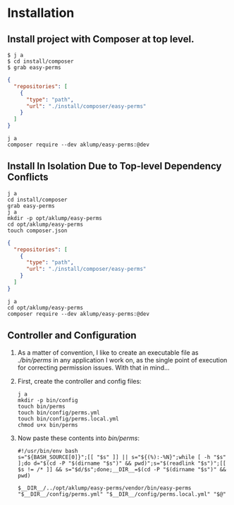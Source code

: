 <!--
id: install
tags: ''
-->

# Installation

## Install project with Composer at top level.

```shell
$ j a
$ cd install/composer
$ grab easy-perms 
```

```json
{
  "repositories": [
    {
      "type": "path",
      "url": "./install/composer/easy-perms"
    }
  ]
}  
```

```shell
j a
composer require --dev aklump/easy-perms:@dev
```

## Install In Isolation Due to Top-level Dependency Conflicts

```shell
j a
cd install/composer
grab easy-perms
j a
mkdir -p opt/aklump/easy-perms
cd opt/aklump/easy-perms
touch composer.json
```

```json
{
  "repositories": [
    {
      "type": "path",
      "url": "./install/composer/easy-perms"
    }
  ]
}  
```

```shell
j a
cd opt/aklump/easy-perms
composer require --dev aklump/easy-perms:@dev
```

## Controller and Configuration

1. As a matter of convention, I like to create an executable file as  _./bin/perms_ in any application I work on, as the single point of execution for correcting permission issues. With that in mind...
2. First, create the controller and config files:

   ```shell
   j a
   mkdir -p bin/config
   touch bin/perms
   touch bin/config/perms.yml
   touch bin/config/perms.local.yml
   chmod u+x bin/perms
   ```
3. Now paste these contents into _bin/perms_:

   ```shell
   #!/usr/bin/env bash
   s="${BASH_SOURCE[0]}";[[ "$s" ]] || s="${(%):-%N}";while [ -h "$s" ];do d="$(cd -P "$(dirname "$s")" && pwd)";s="$(readlink "$s")";[[ $s != /* ]] && s="$d/$s";done;__DIR__=$(cd -P "$(dirname "$s")" && pwd)
   
   $__DIR__/../opt/aklump/easy-perms/vendor/bin/easy-perms "$__DIR__/config/perms.yml" "$__DIR__/config/perms.local.yml" "$@"
   ```
